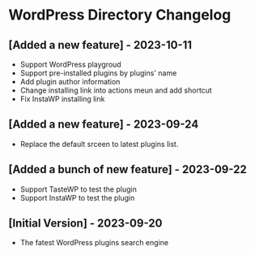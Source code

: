 # WordPress Directory Changelog

## [Added a new feature] - 2023-10-11

- Support WordPress playgroud
- Support pre-installed plugins by plugins' name
- Add plugin author information
- Change installing link into actions meun and add shortcut
- Fix InstaWP installing link

## [Added a new feature] - 2023-09-24

- Replace the default srceen to latest plugins list.

## [Added a bunch of new feature] - 2023-09-22

- Support TasteWP to test the plugin
- Support InstaWP to test the plugin

## [Initial Version] - 2023-09-20

- The fatest WordPress plugins search engine